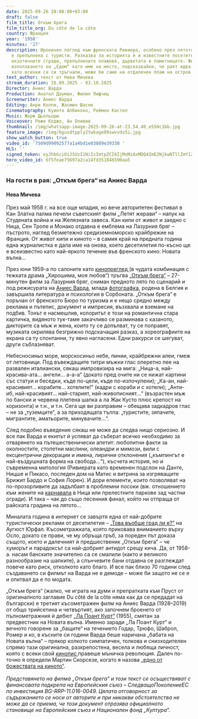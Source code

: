 ```yaml
---
date: 2025-09-26 20:08:00+03:00
draft: false
film_title: Откъм брега
film_title_org: Du côté de la côte
country: Франция
year: '1958'
minutes: '27'
description: Ироничен поглед към френската Ривиера, особено през лятото, когато тя
  е препълнена с туристи. Разказва за историята ѝ и известните посетители, фалшиво
  екзотичните сгради, препълнените плажове, дърветата и паметниците. Филмът прославя
  използването на „Едем“ като име на място, подсказвайки, че раят идва на брега, след
  като всички са си тръгнали, може би само на отдалечен плаж на остров.
text_author: текст от Нева Мичева
stream_duration: 26.09.2025 - 03.10.2025
Director: Аниес Варда
Production: Анатол Дауман, Филип Лифчиц
Screenwriter: Аниес Варда
Editing: Анри Колпи, Жасмин Шасне
Cinematography: Куинто Албикоко, Реймон Кастел
Music: Жорж Дьольорю
Voiceover: Роже Коджо, Ан Оливие
thumbnail: /img/whatsapp-image-2025-09-26-at-23.54.40_e550c1bb.jpg
feature_image: /img/bguxdtpply2twkage09swvvdv5i.jpg
show_watch_button: true
video_id: '7509d99092577a1a4bd1e03889e39330 '
HLS: ''
signed_token: eyJhbGciOiJSUzI1NiIsImtpZCI6IjMxMzAxMDQ4ZmE2NjkwNTllZmY1ZjFiNGFiNmQxOGMwIn0.eyJzdWIiOiI3NTA5ZDk5MDkyNTc3YTFhNGJkMWUwMzg4OWUzOTMzMCIsImtpZCI6IjMxMzAxMDQ4ZmE2NjkwNTllZmY1ZjFiNGFiNmQxOGMwIiwiZXhwIjoiMTc1OTI4NTExMyIsIm5iZiI6IjE3NTkxOTUxMTQiLCJhY2Nlc3NSdWxlcyI6W3siYWN0aW9uIjoiYWxsb3ciLCJ0eXBlIjoiaXAuZ2VvaXAuY291bnRyeSIsImNvdW50cnkiOlsiQkciXX0seyJhY3Rpb24iOiJibG9jayIsInR5cGUiOiJhbnkifV19.W6Ogme_XCM6KkNxmMoknF0b2cuw9YqCl8u7-2sop2vBST7DYds46XGwSpTYJvstTeNr0R2qK2n4uQNYQkslCKDWO2n6mOlcMJrTk2TFZdHyT4LcS7QqjOwn6xy01w9H_t1E_hv65X5aVsefWzzoNPwMgjwBbBaq8HpjJPTBUvqEhKFoR8dfkmDzcJfHQ6L8tNW2BOC-UbEdug0mMj8ofIdd6EBf-2kGZ3fpMDyPoX5AYl-Nl6VUwcNzOf3-JyNsAbIOn_p6GCs_6I7dAwIvJ1gD57Uc2FlYxS8iWGzKe3Ptwsjdj6_K9FI0nmN-8G4fzTscVYIMeMvvaf075T_TfsA
hero_video_id: 6f5feae75697a2ca14fd351846590aa5
---
```

### На гости в рая: „Откъм брега“ на Аниес Варда

#### Нева Мичева

През май 1958 г. на все още младия, но вече авторитетен фестивал в Кан Златна палма печели съветският филм „Летят жерави“ – напук на Студената война и на Желязната завеса. Кан кипи от живот и заедно с Ница, Сен Тропе и Монако отдавна е емблема на Лазурния бряг – пъстрото, наглед безметежно средиземноморско крайбрежие на Франция. От живот кипи и киното – в самия край на предната година една журналистка е дала име на онова, което десетилетия по-късно ще е всеизвестно като най-яркото течение във френското кино: Новата вълна...

През юни 1959-а по салоните като [кинопреглед ](https://ibl.bas.bg/rbe/lang/bg/%D0%BA%D0%B8%D0%BD%D0%BE%D0%BF%D1%80%D0%B5%D0%B3%D0%BB%D0%B5%D0%B4/)(в чудата комбинация с тежката драма „Хирошима, моя любов“) тръгва [„Oткъм брега“](https://www.imdb.com/title/tt0051561) – 27-минутен филм за Лазурния бряг, сниман предното лято по сценарий и под режисурата на [Аниес Варда](https://filmsociety.bg/festivali/karlovi-vari-2019-varda-spored-anies), млада [фотографка](https://www.theguardian.com/film/2025/apr/11/agnes-vardas-paris-photographs), родена в Белгия и завършила литература и психология в Сорбоната. „Откъм брега“ е поръчан от френското Бюро по туризма и е нещо средно между реклама и пътепис, документ и импресия, възхвала и вземане на подбив. Тонът е насмешлив, колоритът е този на романтична стара картичка, видяното тук-таме закачливо се разминава с казаното, дикторите са мъж и жена, които ту се допълват, ту се поправят, музиката окрилява безгрижно подскачащия разказ, а хореографиите на екрана са ту спонтанни, ту явно нагласени. Едни ракурси се шегуват, други съблазняват.

Небесносиньо море, морскосиньо небе, пинии, крайбрежни алеи, гмеж от летовници. Под въвеждащите титри мъжки глас оперетно пее на развален италиански, сякаш импровизира на мига: „Ница-а, най-красива-ата... ангели... а-а-а“ (докато пред очите ни се нижат картини със статуи и беседки, къде по-цели, къде по-изпочупени); „Ка-ан, най-красивият... корабите... хотелите!“ (кадри с кораби и с хотели); „Анти-иб, най-красивият... най-старият, най-живописният...“ (възрастен мъж по бански и червена плетена шапка а ла Жак Кусто плюс крепост на хоризонта) и т.н., и т.н. Сега ще ви разправим – обещава задкадров глас – не за „туземците“, а за приходящата тълпа: „туристите, зяпачите, мигрантите, аматьорите, минувачите...“.

След подобно въведение сякаш не може да следва нищо сериозно. И все пак Варда и екипът ѝ успяват да съберат всичко необходимо за отварянето на пътешественически апетит: любопитни факти за околностите, столетни маслини, олеандри и мимози, вили с ексцентрични декорации и имена, лирични отклонения („къмпингът е най-въздушната форма на свобода...“), късчета история, но и съвременна митология (Ривиерата като временен подслон на Данте, Ницше и Пикасо, последен дом на Матис и витрина за изгряващите Брижит Бардо и София Лорен). И дори елементи, които позволяват на по-прозорливите да задълбаят в проблемни посоки (вж. отношението към жените на [карнавала](https://www.maifeminism.com/regarding-violence-du-cote-de-la-cote-and-vardas-politics-of-disregard/) в Ница или прелестните паркове зад частни огради). И така – чак до също песенния финал, който ни отпраща от райската градина на лятото...

Миналата година в интернет се завъртя една от най-добрите туристически реклами от десетилетия – [„Това въобще град ли е?“](https://youtu.be/8vhD59ac7nw) на Аугюст Юрфал. Късометражката, която приковава вниманието върху Осло, докато се прави, че му обръща гръб, за пореден път доказа същото, което и далечният ѝ предшественик „Откъм брега“ – че хуморът и парадоксът са най-добрият антидот срещу кича. Да, от 1958-а. насам банските значително са се смалили (както и великото разнообразие на шапките), а слънчевите бани отдавна се разглеждат повече като риск, отколкото като благо. И все пак близо 70 години след създаването си филмът на Варда не е демоде – може би защото не се е и опитвал да е по модата.

„Oткъм брега“ (жалко, че играта на думи и препратката към Пруст от оригиналното заглавие Du côté de la côte няма как да се предадат на български) е третият късометражен филм на Аниес Варда (1928–2019) от общо трийсетина и четвъртият, ако започнем броенето от пълнометражния ѝ дебют [„Ла Поант Курт“](https://www.imdb.com/title/tt0048499/) (1955), смятан за предвестник на Новата вълна. Именно заради „Ла Поант Курт“ и вечното говорене за „бащите“ на течението Годар, Трюфо, Шаброл, Ромер и ко, в късните си години Варда беше наричана „бабата на Новата вълна“ – прякор колкото симпатичен, толкова и снизходителен спрямо тази оригинална, разкрепостена, весела и любяща личност, която с всеки свой [кинопис ](https://filmsociety.bg/filmi/avtori/san-sebastian-2017-litza-mesta)правеше мъничка революция. Далеч по-точно я определи Мартин Скорсезе, когато я назова [„едно от божествата на киното“](https://www.hollywoodreporter.com/news/general-news/telluride-martin-scorsese-calls-agnes-varda-one-gods-at-fest-tribute-1235935/).\
\
*Представянето на филма „Oткъм брега“ и този текст се осъществяват с финансовата подкрепа на Европейския съюз – СледващоПоколениеЕС по инвестиция BG-RRP-11.016-0049. Цялата отговорност за съдържанието се носи от авторите и при никакви обстоятелства не може да се приема, че този документ отразява официалното становище на Европейския съюз и Национален фонд „Култура“.*
